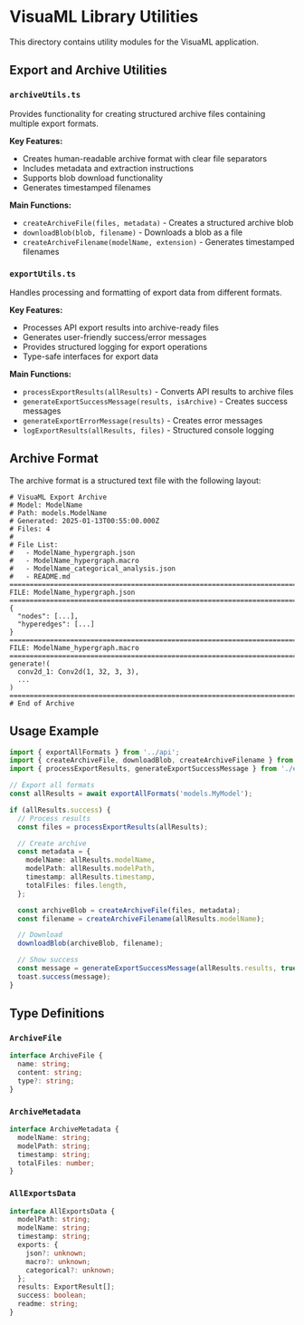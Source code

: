# VisuaML Library Utilities

This directory contains utility modules for the VisuaML application.

## Export and Archive Utilities

### `archiveUtils.ts`

Provides functionality for creating structured archive files containing multiple export formats.

**Key Features:**

- Creates human-readable archive format with clear file separators
- Includes metadata and extraction instructions
- Supports blob download functionality
- Generates timestamped filenames

**Main Functions:**

- `createArchiveFile(files, metadata)` - Creates a structured archive blob
- `downloadBlob(blob, filename)` - Downloads a blob as a file
- `createArchiveFilename(modelName, extension)` - Generates timestamped filenames

### `exportUtils.ts`

Handles processing and formatting of export data from different formats.

**Key Features:**

- Processes API export results into archive-ready files
- Generates user-friendly success/error messages
- Provides structured logging for export operations
- Type-safe interfaces for export data

**Main Functions:**

- `processExportResults(allResults)` - Converts API results to archive files
- `generateExportSuccessMessage(results, isArchive)` - Creates success messages
- `generateExportErrorMessage(results)` - Creates error messages
- `logExportResults(allResults, files)` - Structured console logging

## Archive Format

The archive format is a structured text file with the following layout:

```
# VisuaML Export Archive
# Model: ModelName
# Path: models.ModelName
# Generated: 2025-01-13T00:55:00.000Z
# Files: 4
#
# File List:
#   - ModelName_hypergraph.json
#   - ModelName_hypergraph.macro
#   - ModelName_categorical_analysis.json
#   - README.md
================================================================================
FILE: ModelName_hypergraph.json
================================================================================
{
  "nodes": [...],
  "hyperedges": [...]
}
================================================================================
FILE: ModelName_hypergraph.macro
================================================================================
generate!(
  conv2d_1: Conv2d(1, 32, 3, 3),
  ...
)
================================================================================
# End of Archive
```

## Usage Example

```typescript
import { exportAllFormats } from '../api';
import { createArchiveFile, downloadBlob, createArchiveFilename } from './archiveUtils';
import { processExportResults, generateExportSuccessMessage } from './exportUtils';

// Export all formats
const allResults = await exportAllFormats('models.MyModel');

if (allResults.success) {
  // Process results
  const files = processExportResults(allResults);

  // Create archive
  const metadata = {
    modelName: allResults.modelName,
    modelPath: allResults.modelPath,
    timestamp: allResults.timestamp,
    totalFiles: files.length,
  };

  const archiveBlob = createArchiveFile(files, metadata);
  const filename = createArchiveFilename(allResults.modelName);

  // Download
  downloadBlob(archiveBlob, filename);

  // Show success
  const message = generateExportSuccessMessage(allResults.results, true);
  toast.success(message);
}
```

## Type Definitions

### `ArchiveFile`

```typescript
interface ArchiveFile {
  name: string;
  content: string;
  type?: string;
}
```

### `ArchiveMetadata`

```typescript
interface ArchiveMetadata {
  modelName: string;
  modelPath: string;
  timestamp: string;
  totalFiles: number;
}
```

### `AllExportsData`

```typescript
interface AllExportsData {
  modelPath: string;
  modelName: string;
  timestamp: string;
  exports: {
    json?: unknown;
    macro?: unknown;
    categorical?: unknown;
  };
  results: ExportResult[];
  success: boolean;
  readme: string;
}
```
